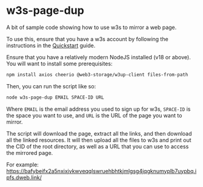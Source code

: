 # w3s-page-dup

A bit of sample code showing how to use w3s to mirror a web page.

To use this, ensure that you have a w3s account by following the instructions in the [Quickstart](https://web3.storage/docs/quickstart/) guide.

Ensure that you have a relatively modern NodeJS installed (v18 or above). You will want to install some prerequisites:

```sh
npm install axios cheerio @web3-storage/w3up-client files-from-path
```

Then, you can run the script like so:

```sh
node w3s-page-dup EMAIL SPACE-ID URL
```

Where `EMAIL` is the email address you used to sign up for w3s, `SPACE-ID` is the space you want to use, and `URL` is the URL of the page you want to mirror.

The script will download the page, extract all the links, and then download all the linked resources. It will then upload all the files to w3s and print out the CID of the root directory, as well as a URL that you can use to access the mirrored page.

For example: https://bafybeifx2a5nxixjvkwveqqlswruehbhtkjmlgsg4jqgknumyplb7uypbq.ipfs.dweb.link/
